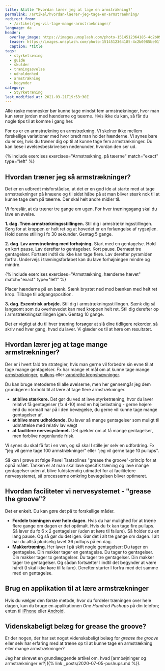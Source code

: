 ```yaml
---
title: &title "Hvordan lærer jeg at tage en armstrækning?"
permalink: /artikel/hvordan-laerer-jeg-tage-en-armstraekning/
redirect_from:
  - /artikel/jeg-vil-tage-mange-armstraekninger/
language: da
header:
  overlay_image: https://images.unsplash.com/photo-1514512364185-4c2b0985be01?ixlib=rb-1.2.1&ixid=eyJhcHBfaWQiOjEyMDd9&auto=format&fit=crop&w=1900&q=5
  teaser: https://images.unsplash.com/photo-1514512364185-4c2b0985be01?ixlib=rb-1.2.1&ixid=eyJhcHBfaWQiOjEyMDd9&auto=format&fit=crop&w=400&q=5
  caption: *title
tags:
  - styrketræning
  - guide
  - skulder
  - træningsøvelse
  - udholdenhed
  - armstrækning
  - begynder
category:
  - Styrketræning
last_modified_at: 2021-03-21T19:53:30Z
---
```


Alle raske mennesker bør kunne tage mindst fem armstrækninger, hvor man kun rører jorden med hænderne og tæerne. Hvis ikke du kan, så får du nogle tips til at komme i gang her.

For os er en armstrækning en armstrækning. Vi skelner ikke mellem forskellige variationer med hvor bredt man holder hænderne. Vi synes bare du er sej, hvis du træner dig op til at kunne tage fem armstrækninger. Du kan læse i øvelsesbeskrivelsen nedenunder, hvordan den ser ud.

{% include exercises exercises="Armstrækning, på tæerne" match="exact" type="left" %}

## Hvordan træner jeg så armstrækninger?

Det er en udbredt misforståelse, at det er en god ide at starte med at tage armstrækninger på knæene og til sidst håbe på at man bliver stærk nok til at kunne tage dem på tæerne. Der skal helt andre midler til.

Vi foreslår, at du træner tre gange om ugen. For hver træningsgang skal du lave en øvelse.

**1. dag. Træn armstrækningsstillingen.** Stil dig i armstrækningsstillingen. Sørg for at kroppen er helt ret og at hovedet er en forlængelse af rygsøjlen. Hold denne stilling i fx 30 sekunder. Gentag 5 gange.

**2. dag. Lav armstrækning med forhøjning.** Start med en gentagelse. Hold en kort pause. Lav derefter to gentagelser. Kort pause. Dernæst tre gentagelser. Fortsæt indtil du ikke kan tage flere. Lav derefter pyramiden forfra. Undervejs i træningsforløbet kan du lave forhøjningen mindre og mindre.

{% include exercises exercises="Armstrækning, hænderne hævet" match="exact" type="left" %}

Placer hænderne på en bænk. Sænk brystet ned mod bænken med helt ret krop. Tilbage til udgangsposition. 

**3. dag. Excentrisk arbejde.** Stil dig i armstrækningsstillingen. Sænk dig så langsomt som du overhovedet kan med kroppen helt ret. Stil dig derefter op i armstrækningsstillingen igen. Gentag 10 gange.

Det er vigtigt at du til hver træning forsøger at slå dine tidligere rekorder, så skriv ned hver gang, hvad du laver. Vi glæder os til at høre om resultatet.

## Hvordan lærer jeg at tage mange armstrækninger?

Der er i hvert fald tre strategier, hvis man gerne vil forbedre sin evne til at tage mange gentagelser. Fx har mange et mål om at kunne tage mange [armstrækninger](/oevelse/armstraekker/), [pullups](/oevelse/pullup/) eller [vandrette kropshævninger](/oevelse/vandret-kropshaevning/).

Du kan bruge metoderne til alle øvelserne, men her gennemgår jeg dem grundigere i forhold til at lære at tage flere armstrækninger.

- **at blive stærkere.** Det gør du ved at lave styrketræning, hvor du laver relativt få gentagelser (fx 4-10) med en høj belastning - gerne højere end du normalt har på i den bevægelse, du gerne vil kunne tage mange gentagelser af.
- **at blive mere udholdende.** Du laver så mange gentagelser som muligt til udmattelse med relativ lav vægt
- **at facilitere nervesystemet.** Det gælder om at få mange gentagelser, men forblive nogenlunde frisk.

Vi synes du skal få fat i en ven, og så skal I stille jer selv en udfordring. Fx "jeg vil gerne tage 100 armstrækninger" eller "jeg vil gerne tage 10 pullups".

Så kan I prøve at følge Pavel Tsatsolines "grease the groove"-princip for at opnå målet. Tanken er at man skal lave specifik træning og lave mange gentagelser uden at blive fuldstændig udmattet for at facilitetere nervesystemet, så processerne omkring bevægelsen bliver optimeret.

## Hvordan faciliteter vi nervesystemet - "grease the groove"?

Det er enkelt. Du kan gøre det på to forskellige måder.

- **Fordele træningen over hele dagen**. Hvis du har mulighed for at træne flere gange om dagen er det optimalt. Hvis du fx kan tage fire pullups. Så laver du fx 6 x 2 gentagelser (uden at køre til failure). Så holder du en lang pause. Og så gør du det igen. Gør det i alt tre gange om dagen. I alt har du altså pludselig lavet 36 pullups på en dag.
- **Makkertræning**. Her laver I på skift nogle gentagelser: Du tager en gentagelse. Din makker tager en gentagelse. Du tager to gentagelser. Din makker tager to gentagelser. Du tager tre gentagelser. Din makker tager tre gentagelser. Og sådan fortsætter I indtil det begynder at være hårdt (I skal ikke køre til failure). Derefter starter I forfra med det samme med en gentagelse.

## Brug en applikation til at lære armstrækninger

Hvis du vælger den første metode, hvor du fordeler træningen over hele dagen, kan du bruge en applikationen _One Hundred Pushups_ på din telefon; enten til [iPhone](http://hundredpushups.com/iphoneapp.html) eller [Android](http://hundredpushups.com/androidapp.html).

## Videnskabeligt belæg for grease the groove?

Er der nogen, der har set noget videnskabeligt belæg for _grease the groove_ eller selv har erfaring med at træne op til at kunne tage en armstrækning eller mange armstrækninger?

Jeg har skrevet en grundlæggende artikel om, hvad [armbøjninger og armstrækninger er?]({% link _posts/2020-07-05-pushups.md %}).
